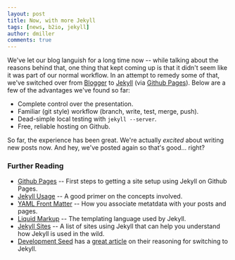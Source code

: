 ```yaml
---
layout: post
title: Now, with more Jekyll
tags: [news, b2io, jekyll]
author: dmiller
comments: true
---
```


We've let our blog languish for a long time now -- while talking about the reasons behind that, one thing that kept coming up is that it didn't seem like it was part of our normal workflow. In an attempt to remedy some of that, we've switched over from [Blogger](http://blogger.com) to [Jekyll](https://github.com/mojombo/jekyll/wiki) (via [Github Pages](http://pages.github.com)).<!-- #REST#BEGIN --> Below are a few of the advantages we've found so far:

* Complete control over the presentation.
* Familiar (git style) workflow (branch, write, test, merge, push).
* Dead-simple local testing with <code>jekyll --server</code>.
* Free, reliable hosting on Github.

So far, the experience has been great. We're actually _excited_ about writing new posts now. And hey, we've posted again so that's good... right?

### Further Reading

* [Github Pages](http://pages.github.com/) -- First steps to getting a site setup using Jekyll on Github Pages.
* [Jekyll Usage](https://github.com/mojombo/jekyll/wiki/Usage) -- A good primer on the concepts involved.
* [YAML Front Matter](https://github.com/mojombo/jekyll/wiki/yaml-front-matter) -- How you associate metatdata with your posts and pages.
* [Liquid Markup](http://liquidmarkup.org/) -- The templating language used by Jekyll.
* [Jekyll Sites](https://github.com/mojombo/jekyll/wiki/Sites) -- A list of sites using Jekyll that can help you understand how Jekyll is used in the wild.
* [Development Seed](http://developmentseed.org) has a [great article](http://developmentseed.org/blog/2011/09/09/jekyll-github-pages/) on their reasoning for switching to Jekyll.

<!-- #REST#END -->
